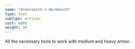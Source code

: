 ```yaml
---
name: "Armorsmith's Workbench"
type: Tool
subType: Artisan
cost: 6000
weight: 30
---
```


All the necessary tools to work with medium and heavy armor.
